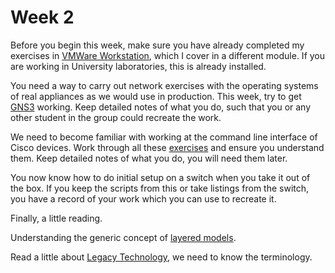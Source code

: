 # Week 2

Before you begin this week, make sure you have already completed my exercises in [VMWare Workstation](https://johnoraw-education.gitbook.io/iac/vmware-workstation/), which I cover in a different module. If you are working in University laboratories, this is already installed.

You need a way to carry out network exercises with the operating systems of real appliances as we would use in production. This week, try to get [GNS3](https://johnoraw-education.gitbook.io/networking/gns3) working. Keep detailed notes of what you do, such that you or any other student in the group could recreate the work.&#x20;

We need to become familiar with working at the command line interface of Cisco devices. Work through all these [exercises](https://johnoraw-education.gitbook.io/networking/cisco-command-line) and ensure you understand them. Keep detailed notes of what you do, you will need them later.&#x20;

You now know how to do initial setup on a switch when you take it out of the box. If you keep the scripts from this or take listings from the switch, you have a record of your work which you can use to recreate it.

Finally, a little reading.&#x20;

Understanding the generic concept of [layered models](https://johnoraw-education.gitbook.io/networking/layered-models).

Read a little about [Legacy Technology](https://jor-donegal.github.io/LegacyCommunications/), we need to know the terminology.
